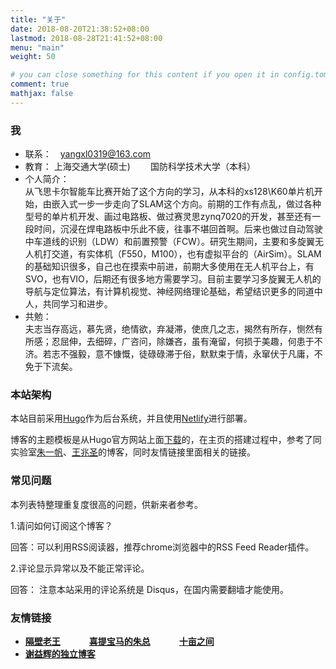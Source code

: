 ```yaml
---
title: "关于"
date: 2018-08-20T21:38:52+08:00
lastmod: 2018-08-28T21:41:52+08:00
menu: "main"
weight: 50

# you can close something for this content if you open it in config.toml.
comment: true
mathjax: false
---
```


### 我

- 联系：　yangxl0319@163.com
- 教育： 上海交通大学(硕士) 　　国防科学技术大学（本科） 
- 个人简介：  
从飞思卡尔智能车比赛开始了这个方向的学习，从本科的xs128\K60单片机开始，由嵌入式一步一步走向了SLAM这个方向。前期的工作有点乱，做过各种型号的单片机开发、画过电路板、做过赛灵思zynq7020的开发，甚至还有一段时间，沉浸在焊电路板中乐此不疲，往事不堪回首啊。后来也做过自动驾驶中车道线的识别（LDW）和前置预警（FCW）。研究生期间，主要和多旋翼无人机打交道，有实体机（F550，M100），也有虚拟平台的（AirSim）。SLAM的基础知识很多，自己也在摸索中前进，前期大多使用在无人机平台上，有SVO，也有VIO，后期还有很多地方需要学习。目前主要学习多旋翼无人机的导航与定位算法，有计算机视觉、神经网络理论基础，希望结识更多的同道中人，共同学习和进步。 
- 共勉：  
夫志当存高远，慕先贤，绝情欲，弃凝滞，使庶几之志，揭然有所存，恻然有所感；忍屈伸，去细碎，广咨问，除嫌吝，虽有淹留，何损于美趣，何患于不济。若志不强毅，意不慷慨，徒碌碌滞于俗，默默束于情，永窜伏于凡庸，不免于下流矣。

### 本站架构
本站目前采用[Hugo](https://gohugo.io/)作为后台系统，并且使用[Netlify](https://www.netlify.com/)进行部署。

博客的主题模板是从Hugo官方网站上面[下载](https://github.com/olOwOlo/hugo-theme-even)的，在主页的搭建过程中，参考了同实验室[朱一帆](https://www.drifter.fun/)、[王兆圣](http://www.aintk.xyz/)的博客，同时友情链接里面相关的链接。


### 常见问题

本列表特整理重复度很高的问题，供新来者参考。

1.请问如何订阅这个博客？

回答：可以利用RSS阅读器，推荐chrome浏览器中的RSS Feed Reader插件。

2.评论显示异常以及不能正常评论。

回答： 注意本站采用的评论系统是 Disqus，在国内需要翻墙才能使用。


### 友情链接　　　　　　　　　　　　
+ [**隔壁老王**](http://www.aintk.xyz/) 　　　[**喜提宝马的朱总**](https://www.drifter.fun/) 　　　[**十亩之间**](https://www.bloodbaby.tech/)  
+ [**谢益辉的独立博客**](https://yihui.name/)
